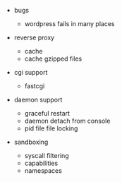 
* bugs
  * wordpress fails in many places


* reverse proxy
  * cache
  * cache gzipped files


* cgi support
  * fastcgi


* daemon support
  * graceful restart
  * daemon detach from console
  * pid file file locking


* sandboxing
  * syscall filtering
  * capabilities
  * namespaces

